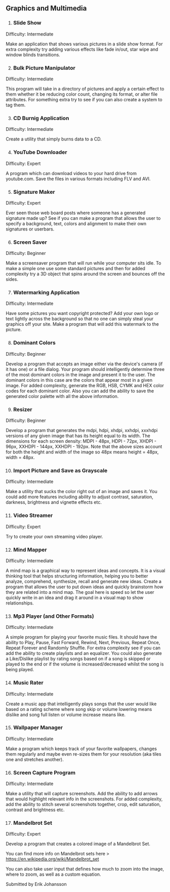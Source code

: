 ## Graphics and Multimedia

1. ### Slide Show
Difficulty: Intermediate

Make an application that shows various pictures in a slide show format. For extra complexity try adding various effects like fade in/out, star wipe and window blinds transitions.

2. ### Bulk Picture Manipulator
Difficulty: Intermediate

This program will take in a directory of pictures and apply a certain effect to them whether it be reducing color count, changing its format, or alter file attributes. For something extra try to see if you can also create a system to tag them.

3. ### CD Burnig Application
Difficulty: Intermediate

Create a utility that simply burns data to a CD.

4. ### YouTube Downloader
Difficulty: Expert

 A program which can download videos to your hard drive from youtube.com. Save the files in various formats including FLV and AVI.

5. ### Signature Maker
Difficulty: Expert

Ever seen those web board posts where someone has a generated signature made up? See if you can make a program that allows the user to specify a background, text, colors and alignment to make their own signatures or userbars.

6. ### Screen Saver
Difficulty: Beginner

Make a screensaver program that will run while your computer sits idle. To make a simple one use some standard pictures and then for added complexity try a 3D object that spins around the screen and bounces off the sides.

7. ### Watermarking Application
Difficulty: Intermediate

Have some pictures you want copyright protected? Add your own logo or text lightly across the background so that no one can simply steal your graphics off your site. Make a program that will add this watermark to the picture.

8. ### Dominant Colors
Difficulty: Beginner

Develop a program that accepts an image either via the device's camera (if it has one) or a file dialog. Your program should intelligently determine three of the most dominant colors in the image and present it to the user. The dominant colors in this case are the colors that appear most in a given image. For added complexity, generate the RGB, HSB, CYMK and HEX color codes for each dominant color. Also you can add the ability to save the generated color palette with all the above information.

9. ### Resizer
Difficulty: Beginner

Develop a program that generates the mdpi, hdpi, xhdpi, xxhdpi, xxxhdpi versions of any given image that has its height equal to its width.
The dimensions for each screen density:
MDPI - 48px, HDPI - 72px, XHDPI - 96px, XXHDPI - 144px, XXHDPI - 192px. Note that the above sizes account for both the height and width of the image so 48px means height = 48px, width = 48px.

10. ### Import Picture and Save as Grayscale
Difficulty: Intermediate

Make a utility that sucks the color right out of an image and saves it. You could add more features including ability to adjust contrast, saturation, darkness, brightness and vignette effects etc.

11. ### Video Streamer
Difficulty: Expert

Try to create your own streaming video player.

12. ### Mind Mapper
Difficulty: Intermediate

A mind map is a graphical way to represent ideas and concepts. It is a visual thinking tool that helps structuring information, helping you to better analyze, comprehend, synthesize, recall and generate new ideas. Create a program that allows the user to put down ideas and quickly brainstorm how they are related into a mind map. The goal here is speed so let the user quickly write in an idea and drag it around in a visual map to show relationships.

13. ### Mp3 Player (and Other Formats)
Difficulty: Intermediate

A simple program for playing your favorite music files. It should have the ability to Play, Pause, Fast Forward, Rewind, Next, Previous, Repeat Once, Repeat Forever and Randomly Shuffle. For extra complexity see if you can add the ability to create playlists and an equalizer. You could also generate a Like/Dislike playlist by rating songs based on if a song is skipped or played to the end or if the volume is increased/decreased whilst the song is being played.

14. ### Music Rater
Difficulty: Intermediate

Create a music app that intelligently plays songs that the user would like based on a rating scheme where song skip or volume lowering means dislike and song full listen or volume increase means like.

15. ### Wallpaper Manager
Difficulty: Intermediate

Make a program which keeps track of your favorite wallpapers, changes them regularly and maybe even re-sizes them for your resolution (aka tiles one and stretches another).

16. ### Screen Capture Program
Difficulty: Intermediate

Make a utility that will capture screenshots. Add the ability to add arrows that would highlight relevant info in the screenshots. For added complexity, add the ability to stitch several screenshots together, crop, edit saturation, contrast and brightness etc.

17. ### Mandelbrot Set
Difficulty: Expert

Develop a program that creates a colored image of a Mandelbrot Set.

You can find more info on Mandelbrot sets here > https://en.wikipedia.org/wiki/Mandelbrot_set

You can also take user input that defines how much to zoom into the image, where to zoom, as well as a custom equation.

Submitted by Erik Johansson
